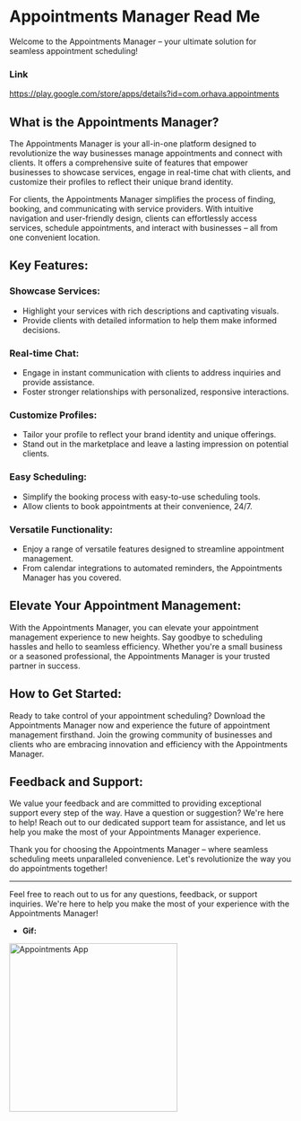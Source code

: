 # Appointments Manager Read Me

Welcome to the Appointments Manager – your ultimate solution for seamless appointment scheduling!
### Link
https://play.google.com/store/apps/details?id=com.orhava.appointments
## What is the Appointments Manager?

The Appointments Manager is your all-in-one platform designed to revolutionize the way businesses manage appointments and connect with clients. It offers a comprehensive suite of features that empower businesses to showcase services, engage in real-time chat with clients, and customize their profiles to reflect their unique brand identity. 

For clients, the Appointments Manager simplifies the process of finding, booking, and communicating with service providers. With intuitive navigation and user-friendly design, clients can effortlessly access services, schedule appointments, and interact with businesses – all from one convenient location.

## Key Features:

### Showcase Services:
- Highlight your services with rich descriptions and captivating visuals.
- Provide clients with detailed information to help them make informed decisions.

### Real-time Chat:
- Engage in instant communication with clients to address inquiries and provide assistance.
- Foster stronger relationships with personalized, responsive interactions.

### Customize Profiles:
- Tailor your profile to reflect your brand identity and unique offerings.
- Stand out in the marketplace and leave a lasting impression on potential clients.

### Easy Scheduling:
- Simplify the booking process with easy-to-use scheduling tools.
- Allow clients to book appointments at their convenience, 24/7.

### Versatile Functionality:
- Enjoy a range of versatile features designed to streamline appointment management.
- From calendar integrations to automated reminders, the Appointments Manager has you covered.

## Elevate Your Appointment Management:

With the Appointments Manager, you can elevate your appointment management experience to new heights. Say goodbye to scheduling hassles and hello to seamless efficiency. Whether you're a small business or a seasoned professional, the Appointments Manager is your trusted partner in success.

## How to Get Started:

Ready to take control of your appointment scheduling? Download the Appointments Manager now and experience the future of appointment management firsthand. Join the growing community of businesses and clients who are embracing innovation and efficiency with the Appointments Manager.

## Feedback and Support:

We value your feedback and are committed to providing exceptional support every step of the way. Have a question or suggestion? We're here to help! Reach out to our dedicated support team for assistance, and let us help you make the most of your Appointments Manager experience.

Thank you for choosing the Appointments Manager – where seamless scheduling meets unparalleled convenience. Let's revolutionize the way you do appointments together!

---

Feel free to reach out to us for any questions, feedback, or support inquiries. We're here to help you make the most of your experience with the Appointments Manager!
- **Gif:**
<img src="https://github.com/user-attachments/assets/d3682347-bb2c-40dd-802d-a4f8b4bae2be" alt="Appointments App" width="300"/>
